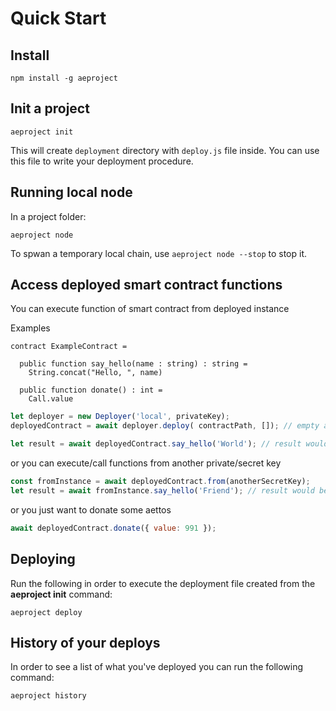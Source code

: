 # Quick Start

## Install

```text
npm install -g aeproject
```

## Init a project

```text
aeproject init
```

This will create `deployment` directory with `deploy.js` file inside. You can use this file to write your deployment procedure.

## Running local node
In a project folder:
```text
aeproject node
```

To spwan a temporary local chain, use `aeproject node --stop` to stop it.

## Access deployed smart contract functions

You can execute function of smart contract from deployed instance

Examples

```text
contract ExampleContract =

  public function say_hello(name : string) : string = 
    String.concat("Hello, ", name)

  public function donate() : int =
    Call.value
```

```javascript
let deployer = new Deployer('local', privateKey);
deployedContract = await deployer.deploy( contractPath, []); // empty array for init params

let result = await deployedContract.say_hello('World'); // result would be: "Hello, World"
```

or you can execute/call functions from another private/secret key

```javascript
const fromInstance = await deployedContract.from(anotherSecretKey);
let result = await fromInstance.say_hello('Friend'); // result would be: "Hello, Friend"
```

or you just want to donate some aettos

```javascript
await deployedContract.donate({ value: 991 });
```

## Deploying

Run the following in order to execute the deployment file created from the **aeproject init** command:

```text
aeproject deploy
```

## History of your deploys

In order to see a list of what you've deployed you can run the following command:

```text
aeproject history
```

